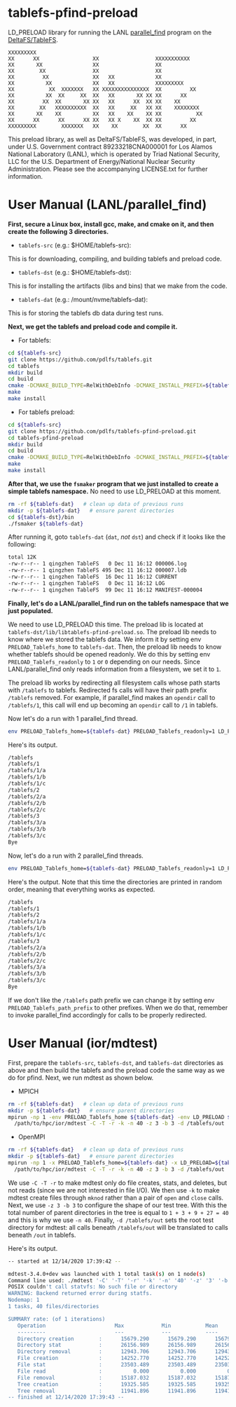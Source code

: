 # tablefs-pfind-preload
LD_PRELOAD library for running the LANL [parallel_find](https://github.com/mar-file-system/GUFI/blob/parallel_find/src/parallel_find.c) program on the [DeltaFS/TableFS](https://github.com/pdlfs/tablefs).

```
XXXXXXXXX
XX      XX                 XX                  XXXXXXXXXXX
XX       XX                XX                  XX
XX        XX               XX                  XX
XX         XX              XX   XX             XX
XX          XX             XX   XX             XXXXXXXXX
XX           XX  XXXXXXX   XX XXXXXXXXXXXXXXX  XX         XX
XX          XX  XX     XX  XX   XX       XX XX XX      XX
XX         XX  XX       XX XX   XX      XX  XX XX    XX
XX        XX   XXXXXXXXXX  XX   XX     XX   XX XX    XXXXXXXX
XX       XX    XX          XX   XX    XX    XX XX           XX
XX      XX      XX      XX XX   XX X    XX  XX XX         XX
XXXXXXXXX        XXXXXXX   XX    XX        XX  XX      XX
```

This preload library, as well as DeltaFS/TableFS, was developed, in part, under U.S. Government contract 89233218CNA000001 for Los Alamos National Laboratory (LANL), which is operated by Triad National Security, LLC for the U.S. Department of Energy/National Nuclear Security Administration. Please see the accompanying LICENSE.txt for further information.

# User Manual (LANL/parallel_find)

**First, secure a Linux box, install gcc, make, and cmake on it, and then create the following 3 directories.**

* `tablefs-src` (e.g.: $HOME/tablefs-src):

This is for downloading, compiling, and building tablefs and preload code.

* `tablefs-dst` (e.g.: $HOME/tablefs-dst):

This is for installing the artifacts (libs and bins) that we make from the code.
  
* `tablefs-dat` (e.g.: /mount/nvme/tablefs-dat):

This is for storing the tablefs db data during test runs.

**Next, we get the tablefs and preload code and compile it.**

* For tablefs:

```bash
cd ${tablefs-src}
git clone https://github.com/pdlfs/tablefs.git
cd tablefs
mkdir build
cd build
cmake -DCMAKE_BUILD_TYPE=RelWithDebInfo -DCMAKE_INSTALL_PREFIX=${tablefs-dst} -DTABLEFS_COMMON_INTREE=ON -DBUILD_SHARED_LIBS=ON -DBUILD_TESTS=ON ..
make
make install
```

* For tablefs preload:

```bash
cd ${tablefs-src}
git clone https://github.com/pdlfs/tablefs-pfind-preload.git
cd tablefs-pfind-preload
mkdir build
cd build
cmake -DCMAKE_BUILD_TYPE=RelWithDebInfo -DCMAKE_INSTALL_PREFIX=${tablefs-dst} ..
make
make install
```

**After that, we use the `fsmaker` program that we just installed to create a simple tablefs namespace.**
No need to use LD_PRELOAD at this moment.

```bash
rm -rf ${tablefs-dat}   # clean up data of previous runs
mkdir -p ${tablefs-dat}   # ensure parent directories
cd ${tablefs-dst}/bin
./fsmaker ${tablefs-dat}
```

After running it, goto `tablefs-dat` (`dat`, *not* `dst`) and check if it looks like the following:

```bash
total 12K
-rw-r--r-- 1 qingzhen TableFS   0 Dec 11 16:12 000006.log
-rw-r--r-- 1 qingzhen TableFS 495 Dec 11 16:12 000007.ldb
-rw-r--r-- 1 qingzhen TableFS  16 Dec 11 16:12 CURRENT
-rw-r--r-- 1 qingzhen TableFS   0 Dec 11 16:12 LOG
-rw-r--r-- 1 qingzhen TableFS  99 Dec 11 16:12 MANIFEST-000004
```

**Finally, let's do a LANL/parallel_find run on the tablefs namespace that we just populated.**

We need to use LD_PRELOAD this time. The preload lib is located at `tablefs-dst/lib/libtablefs-pfind-preload.so`. The preload lib needs to know where we stored the tablefs data. We inform it by setting env `PRELOAD_Tablefs_home` to `tablefs-dat`. Then, the preload lib needs to know whether tablefs should be opened readonly. We do this by setting env `PRELOAD_Tablefs_readonly` to `1` or `0` depending on our needs. Since LANL/parallel_find only reads information from a filesystem, we set it to `1`.

The preload lib works by redirecting all filesystem calls whose path starts with `/tablefs` to tablefs. Redirected fs calls will have their path prefix `/tablefs` removed. For example, if parallel_find makes an `opendir` call to `/tablefs/1`,  this call will end up becoming an `opendir` call to `/1` in tablefs.

Now let's do a run with 1 parallel_find thread.

```bash
env PRELOAD_Tablefs_home=${tablefs-dat} PRELOAD_Tablefs_readonly=1 LD_PRELOAD=${tablefs-dst}/lib/libtablefs-pfind-preload.so /path/to/lanl/gufi/parallel_find /tablefs -n 1
```

Here's its output.

```bash
/tablefs
/tablefs/1
/tablefs/1/a
/tablefs/1/b
/tablefs/1/c
/tablefs/2
/tablefs/2/a
/tablefs/2/b
/tablefs/2/c
/tablefs/3
/tablefs/3/a
/tablefs/3/b
/tablefs/3/c
Bye
```

Now, let's do a run with 2 parallel_find threads.

```bash
env PRELOAD_Tablefs_home=${tablefs-dat} PRELOAD_Tablefs_readonly=1 LD_PRELOAD=${tablefs-dst}/lib/libtablefs-pfind-preload.so /path/to/lanl/gufi/parallel_find /tablefs -n 2
```

Here's the output. Note that this time the directories are printed in random order, meaning that everything works as expected.

```bash
/tablefs
/tablefs/1
/tablefs/2
/tablefs/1/a
/tablefs/1/b
/tablefs/1/c
/tablefs/3
/tablefs/2/a
/tablefs/2/b
/tablefs/2/c
/tablefs/3/a
/tablefs/3/b
/tablefs/3/c
Bye
```

If we don't like the `/tablefs` path prefix we can change it by setting env `PRELOAD_Tablefs_path_prefix` to other prefixes. When we do that, remember to invoke parallel_find accordingly for calls to be properly redirected.

# User Manual (ior/mdtest)

First, prepare the `tablefs-src`, `tablefs-dst`, and `tablefs-dat` directories as above and then build the tablefs and the preload code the same way as we do for pfind. Next, we run mdtest as shown below.


* MPICH

```bash
rm -rf ${tablefs-dat}   # clean up data of previous runs
mkdir -p ${tablefs-dat}   # ensure parent directories
mpirun -np 1 -env PRELOAD_Tablefs_home ${tablefs-dat} -env LD_PRELOAD ${tablefs-dst}/lib/libtablefs-pfind-preload.so \
  /path/to/hpc/ior/mdtest -C -T -r -k -n 40 -z 3 -b 3 -d /tablefs/out
```

* OpenMPI

```bash
rm -rf ${tablefs-dat}   # clean up data of previous runs
mkdir -p ${tablefs-dat}   # ensure parent directories
mpirun -np 1 -x PRELOAD_Tablefs_home=${tablefs-dat} -x LD_PRELOAD=${tablefs-dst}/lib/libtablefs-pfind-preload.so \
  /path/to/hpc/ior/mdtest -C -T -r -k -n 40 -z 3 -b 3 -d /tablefs/out
```

We use `-C -T -r` to make mdtest only do file creates, stats, and deletes, but not reads (since we are not interested in file I/O).
We then use `-k` to make mdtest create files through `mknod` rather than a pair of `open` and `close` calls. Next, we use `-z 3 -b 3` to configure the shape of our test tree. With this the total number of parent directories in the tree is equal to `1 + 3 + 9 + 27 = 40` and this is why we use `-n 40`. Finally, `-d /tablefs/out` sets the root test directory for mdtest: all calls beneath `/tablefs/out` will be translated to calls beneath `/out` in tablefs.

Here's its output.

```bash
-- started at 12/14/2020 17:39:42 --

mdtest-3.4.0+dev was launched with 1 total task(s) on 1 node(s)
Command line used: ./mdtest '-C' '-T' '-r' '-k' '-n' '40' '-z' '3' '-b' '3' '-d' '/tablefs/out'
POSIX couldn't call statvfs: No such file or directory
WARNING: Backend returned error during statfs.
Nodemap: 1
1 tasks, 40 files/directories

SUMMARY rate: (of 1 iterations)
   Operation                      Max            Min           Mean        Std Dev
   ---------                      ---            ---           ----        -------
   Directory creation        :      15679.290      15679.290      15679.290          0.000
   Directory stat            :      26156.989      26156.989      26156.989          0.000
   Directory removal         :      12943.706      12943.706      12943.706          0.000
   File creation             :      14252.770      14252.770      14252.770          0.000
   File stat                 :      23503.489      23503.489      23503.489          0.000
   File read                 :          0.000          0.000          0.000          0.000
   File removal              :      15187.032      15187.032      15187.032          0.000
   Tree creation             :      19325.585      19325.585      19325.585          0.000
   Tree removal              :      11941.896      11941.896      11941.896          0.000
-- finished at 12/14/2020 17:39:43 --
```
